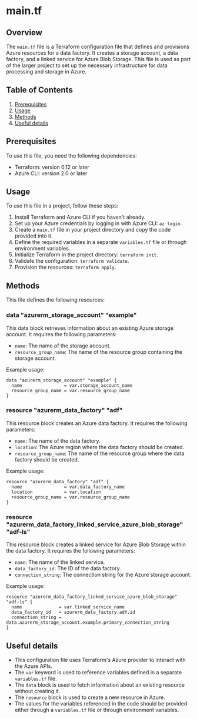 # main.tf
## Overview
The `main.tf` file is a Terraform configuration file that defines and provisions Azure resources for a data factory. It creates a storage account, a data factory, and a linked service for Azure Blob Storage. This file is used as part of the larger project to set up the necessary infrastructure for data processing and storage in Azure.

## Table of Contents
1. [Prerequisites](#prerequisites)
2. [Usage](#usage)
3. [Methods](#methods)
4. [Useful details](#properties)

## Prerequisites
To use this file, you need the following dependencies:

- Terraform: version 0.12 or later
- Azure CLI: version 2.0 or later

## Usage
To use this file in a project, follow these steps:

1. Install Terraform and Azure CLI if you haven't already.
2. Set up your Azure credentials by logging in with Azure CLI: `az login`.
3. Create a `main.tf` file in your project directory and copy the code provided into it.
4. Define the required variables in a separate `variables.tf` file or through environment variables.
5. Initialize Terraform in the project directory: `terraform init`.
6. Validate the configuration: `terraform validate`.
7. Provision the resources: `terraform apply`.

## Methods
This file defines the following resources:

### data "azurerm_storage_account" "example"
This data block retrieves information about an existing Azure storage account. It requires the following parameters:

- `name`: The name of the storage account.
- `resource_group_name`: The name of the resource group containing the storage account.

Example usage:
```hcl
data "azurerm_storage_account" "example" {
  name                = var.storage_account_name
  resource_group_name = var.resource_group_name
}
```

### resource "azurerm_data_factory" "adf"
This resource block creates an Azure data factory. It requires the following parameters:

- `name`: The name of the data factory.
- `location`: The Azure region where the data factory should be created.
- `resource_group_name`: The name of the resource group where the data factory should be created.

Example usage:
```hcl
resource "azurerm_data_factory" "adf" {
  name                = var.data_factory_name
  location            = var.location
  resource_group_name = var.resource_group_name
}
```

### resource "azurerm_data_factory_linked_service_azure_blob_storage" "adf-ls"
This resource block creates a linked service for Azure Blob Storage within the data factory. It requires the following parameters:

- `name`: The name of the linked service.
- `data_factory_id`: The ID of the data factory.
- `connection_string`: The connection string for the Azure storage account.

Example usage:
```hcl
resource "azurerm_data_factory_linked_service_azure_blob_storage" "adf-ls" {
  name              = var.linked_service_name
  data_factory_id   = azurerm_data_factory.adf.id
  connection_string = data.azurerm_storage_account.example.primary_connection_string
}
```

## Useful details
- This configuration file uses Terraform's Azure provider to interact with the Azure APIs.
- The `var` keyword is used to reference variables defined in a separate `variables.tf` file.
- The `data` block is used to fetch information about an existing resource without creating it.
- The `resource` block is used to create a new resource in Azure.
- The values for the variables referenced in the code should be provided either through a `variables.tf` file or through environment variables.